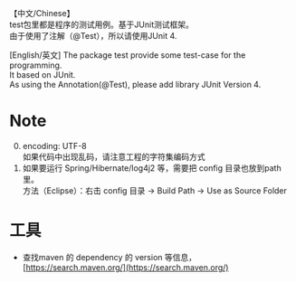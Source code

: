 【中文/Chinese】  
test包里都是程序的测试用例。基于JUnit测试框架。  
由于使用了注解（@Test），所以请使用JUnit 4.

[English/英文]
The package test provide some test-case for the programming.  
It based on JUnit.  
As using the Annotation(@Test), please add library JUnit Version 4.

# Note 
0. encoding: UTF-8  
    如果代码中出现乱码，请注意工程的字符集编码方式
1. 如果要运行 Spring/Hibernate/log4j2 等，需要把 config 目录也放到path里。  
    方法（Eclipse）：右击 config 目录 -> Build Path -> Use as Source Folder

# 工具
- 查找maven 的 dependency 的 version 等信息，[https://search.maven.org/](https://search.maven.org/)
